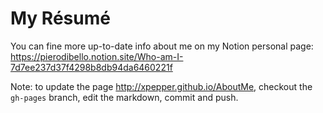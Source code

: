 # My Résumé
You can fine more up-to-date info about me on my Notion personal page: https://pierodibello.notion.site/Who-am-I-7d7ee237d37f4298b8db94da6460221f

Note: to update the page http://xpepper.github.io/AboutMe, checkout the `gh-pages` branch, edit the markdown, commit and push.
